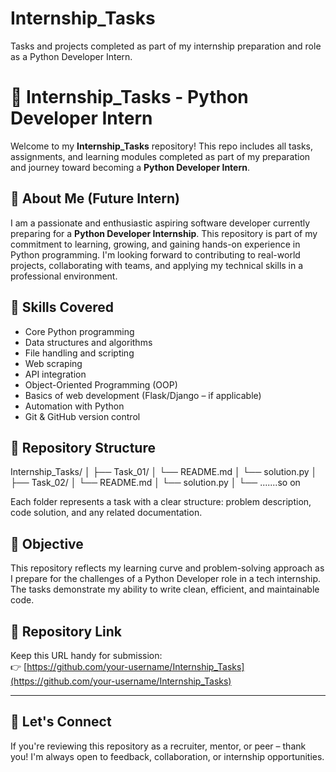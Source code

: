 # Internship_Tasks
Tasks and projects completed as part of my internship preparation and role as a Python Developer Intern.
# 🐍 Internship_Tasks - Python Developer Intern

Welcome to my **Internship_Tasks** repository! This repo includes all tasks, assignments, and learning modules completed as part of my preparation and journey toward becoming a **Python Developer Intern**.

## 🚀 About Me (Future Intern)

I am a passionate and enthusiastic aspiring software developer currently preparing for a **Python Developer Internship**. This repository is part of my commitment to learning, growing, and gaining hands-on experience in Python programming. I'm looking forward to contributing to real-world projects, collaborating with teams, and applying my technical skills in a professional environment.

## 🧠 Skills Covered

- Core Python programming
- Data structures and algorithms
- File handling and scripting
- Web scraping
- API integration
- Object-Oriented Programming (OOP)
- Basics of web development (Flask/Django – if applicable)
- Automation with Python
- Git & GitHub version control

## 📁 Repository Structure
Internship_Tasks/
│
├── Task_01/
│ └── README.md
│ └── solution.py
│
├── Task_02/
│ └── README.md
│ └── solution.py
│
└── .......so on

Each folder represents a task with a clear structure: problem description, code solution, and any related documentation.

## 📌 Objective

This repository reflects my learning curve and problem-solving approach as I prepare for the challenges of a Python Developer role in a tech internship. The tasks demonstrate my ability to write clean, efficient, and maintainable code.

## 🔗 Repository Link

Keep this URL handy for submission:  
👉 [https://github.com/your-username/Internship_Tasks](https://github.com/your-username/Internship_Tasks)

---

## 🤝 Let's Connect

If you're reviewing this repository as a recruiter, mentor, or peer – thank you! I'm always open to feedback, collaboration, or internship opportunities.


